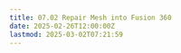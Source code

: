 ```yaml
---
title: 07.02 Repair Mesh into Fusion 360
date: 2025-02-26T12:00:00Z
lastmod: 2025-03-02T07:21:59
---
```

